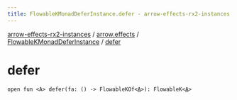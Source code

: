 ```yaml
---
title: FlowableKMonadDeferInstance.defer - arrow-effects-rx2-instances
---
```


[arrow-effects-rx2-instances](../../index.html) / [arrow.effects](../index.html) / [FlowableKMonadDeferInstance](index.html) / [defer](./defer.html)

# defer

`open fun <A> defer(fa: () -> FlowableKOf<`[`A`](defer.html#A)`>): FlowableK<`[`A`](defer.html#A)`>`
